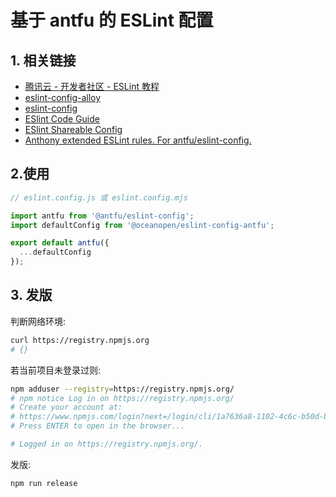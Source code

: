 # 基于 antfu 的 ESLint 配置

## 1. 相关链接

- [腾讯云 - 开发者社区 - ESLint 教程](https://cloud.tencent.com/developer/section/1135602)
- [eslint-config-alloy](https://github.com/AlloyTeam/eslint-config-alloy)
- [eslint-config](https://github.com/antfu/eslint-config)
- [ESlint Code Guide](http://eslint.org/docs/user-guide/configuring)
- [ESlint Shareable Config](http://eslint.org/docs/developer-guide/shareable-configs)
- [Anthony extended ESLint rules. For antfu/eslint-config.](https://github.com/antfu/eslint-plugin-antfu)

## 2.使用

```js
// eslint.config.js 或 eslint.config.mjs

import antfu from '@antfu/eslint-config';
import defaultConfig from '@oceanopen/eslint-config-antfu';

export default antfu({
  ...defaultConfig
});
```

## 3. 发版

判断网络环境:

```bash
curl https://registry.npmjs.org
# {}
```

若当前项目未登录过则:

```bash
npm adduser --registry=https://registry.npmjs.org/
# npm notice Log in on https://registry.npmjs.org/
# Create your account at:
# https://www.npmjs.com/login?next=/login/cli/1a7636a8-1102-4c6c-b50d-b86ae5662656
# Press ENTER to open in the browser...

# Logged in on https://registry.npmjs.org/.
```

发版:

```bash
npm run release
```
